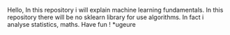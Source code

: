 Hello, 
In this repository i will explain machine learning fundamentals. 
In this repository there will be no sklearn library for use algorithms. 
In fact i analyse statistics, maths. 
Have fun !
*ugeure
